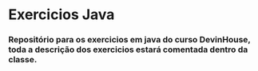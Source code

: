 <h1>Exercicios Java</h1>

<h3>Repositório para os exercicios em java do curso DevinHouse, toda a descrição dos exercicios estará comentada dentro da classe.</h3>
